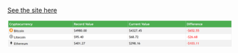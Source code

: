 [See the site here](http://alureon.net:8080/price)

![Picture of the website](recordprice.png "What it looks like")
